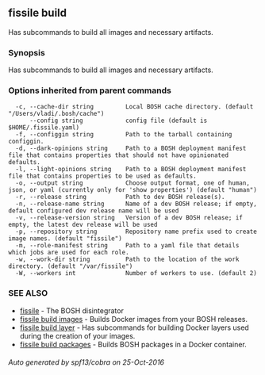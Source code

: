 ## fissile build

Has subcommands to build all images and necessary artifacts.

### Synopsis


Has subcommands to build all images and necessary artifacts.

### Options inherited from parent commands

```
  -c, --cache-dir string         Local BOSH cache directory. (default "/Users/vladi/.bosh/cache")
      --config string            config file (default is $HOME/.fissile.yaml)
  -f, --configgin string         Path to the tarball containing configgin.
  -d, --dark-opinions string     Path to a BOSH deployment manifest file that contains properties that should not have opinionated defaults.
  -l, --light-opinions string    Path to a BOSH deployment manifest file that contains properties to be used as defaults.
  -o, --output string            Choose output format, one of human, json, or yaml (currently only for 'show properties') (default "human")
  -r, --release string           Path to dev BOSH release(s).
  -n, --release-name string      Name of a dev BOSH release; if empty, default configured dev release name will be used
  -v, --release-version string   Version of a dev BOSH release; if empty, the latest dev release will be used
  -p, --repository string        Repository name prefix used to create image names. (default "fissile")
  -m, --role-manifest string     Path to a yaml file that details which jobs are used for each role.
  -w, --work-dir string          Path to the location of the work directory. (default "/var/fissile")
  -W, --workers int              Number of workers to use. (default 2)
```

### SEE ALSO
* [fissile](fissile.md)	 - The BOSH disintegrator
* [fissile build images](fissile_build_images.md)	 - Builds Docker images from your BOSH releases.
* [fissile build layer](fissile_build_layer.md)	 - Has subcommands for building Docker layers used during the creation of your images.
* [fissile build packages](fissile_build_packages.md)	 - Builds BOSH packages in a Docker container.

###### Auto generated by spf13/cobra on 25-Oct-2016
